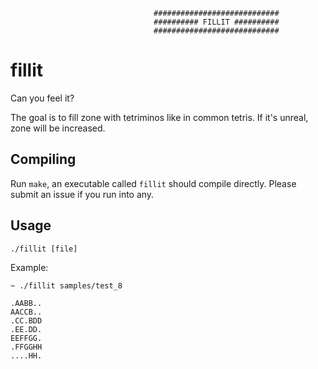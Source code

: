                                     ############################
                                    ########## FILLIT ##########
                                    ############################

# fillit
Can you feel it?

The goal is to fill zone with tetriminos like in common tetris. If it's unreal, zone will be increased.

## Compiling
Run `make`, an executable called `fillit` should compile directly. Please submit
an issue if you run into any.

## Usage
`./fillit [file]`

Example:
```
~ ./fillit samples/test_8

.AABB..
AACCB..
.CC.BDD
.EE.DD.
EEFFGG.
.FFGGHH
....HH.
```

